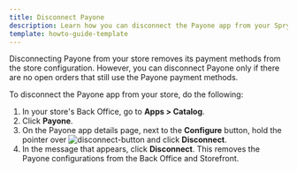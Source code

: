 ```yaml
---
title: Disconnect Payone
description: Learn how you can disconnect the Payone app from your Spryker shop
template: howto-guide-template
---
```


Disconnecting Payone from your store removes its payment methods from the store configuration. However, you can disconnect Payone only if there are no open orders that still use the Payone payment methods.

To disconnect the Payone app from your store, do the following:
1. In your store's Back Office, go to **Apps&nbsp;<span aria-label="and then">></span> Catalog**.
2. Click **Payone**.
3. On the Payone app details page, next to the **Configure** button, hold the pointer over <span class="inline-img">![disconnect-button](https://spryker.s3.eu-central-1.amazonaws.com/docs/aop/user/apps/bazzarvoice/disconnect-button.png)</span> and click **Disconnect**. 
4. In the message that appears, click **Disconnect**. This removes the Payone configurations from the Back Office and Storefront.

